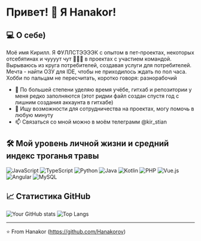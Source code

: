 # Привет! 👋 Я Hanakor!

## 💻 О себе)
Моё имя Кирилл. Я ФУЛЛСТЭЭЭЭК с опытом в пет-проектах, некоторых отсебятинах и чуууут чут 🤏🤏🤏 в проектах с участием командой. Вырываюсь из круга потребителей, создавая услуги для потребителей. Мечта - найти ОЗУ для IDE, чтобы не приходилось ждать по пол часа. Хобби по пальцам не пересчитать, коротко говоря: разнорабочий

- 🌱 По большей степени уделяю время учёбе, гитхаб и репозитории у меня редко заполняются (этот ридми файл создан спустя год с лишним создания аккаунта в гитхабе)
- 👯 Ищу возможности для сотрудничества на проектах, могу помочь в любую минуту
- 📫 Связаться со мной можно в моём телеграмм @kir_stian

## 🛠️ Мой уровень личной жизни и средний индекс троганья травы
![JavaScript](https://img.shields.io/badge/JavaScript-323330?style=for-the-badge&logo=javascript&logoColor=F7DF1E) ![TypeScript](https://img.shields.io/badge/TypeScript-007ACC?style=for-the-badge&logo=typescript&logoColor=white) ![Python](https://img.shields.io/badge/Python-14354C?style=for-the-badge&logo=python&logoColor=white) ![Java](https://img.shields.io/badge/Java-007396?style=for-the-badge&logo=java&logoColor=white) ![Kotlin](https://img.shields.io/badge/Kotlin-0095D5?style=for-the-badge&logo=kotlin&logoColor=white) ![PHP](https://img.shields.io/badge/PHP-777BB4?style=for-the-badge&logo=php&logoColor=white) ![Vue.js](https://img.shields.io/badge/Vue.js-35495E?style=for-the-badge&logo=vue.js&logoColor=4FC08D) ![Angular](https://img.shields.io/badge/Angular-DD0031?style=for-the-badge&logo=angular&logoColor=white) ![MySQL](https://img.shields.io/badge/MySQL-005C84?style=for-the-badge&logo=mysql&logoColor=white)


## 📈 Статистика GitHub
![Your GitHub stats](https://github-readme-stats.vercel.app/api?username=Hanakor&show_icons=true&theme=radical)
![Top Langs](https://github-readme-stats.vercel.app/api/top-langs/?username=Hanakor&layout=compact&theme=radical)

---

⭐️ From Hanakor (https://github.com/Hanakorov)

